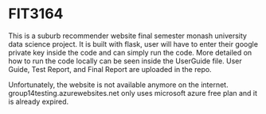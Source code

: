 # FIT3164

This is a suburb recommender website final semester monash university data science project.
It is built with flask, user will have to enter their google private key inside the code and can simply run the code. More detailed on how to run the code locally can be seen inside the UserGuide file.
User Guide, Test Report, and Final Report are uploaded in the repo.

Unfortunately, the website is not available anymore on the internet. group14testing.azurewebsites.net only uses microsoft azure free plan and it is already expired.

